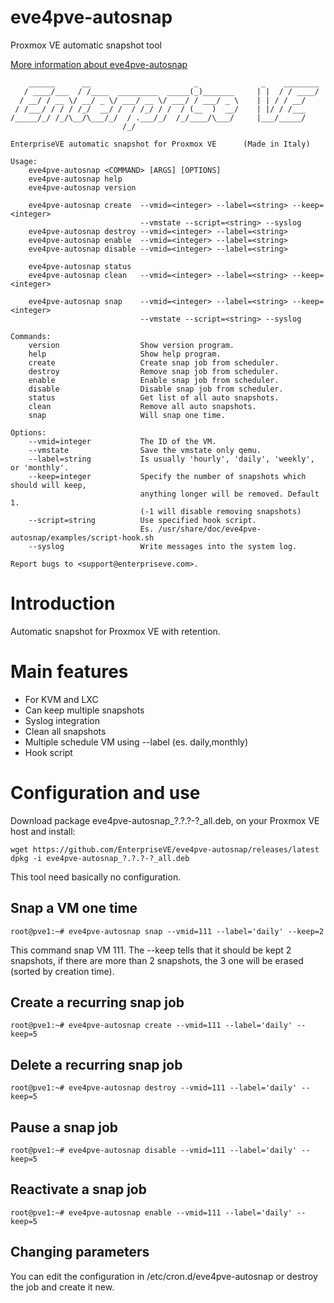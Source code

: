 # eve4pve-autosnap
Proxmox VE automatic snapshot tool

[More information about eve4pve-autosnap](http://www.enterpriseve.com/protezione-continua-dei-dati-proxmox-ve/)
```
    ______      __                       _              _    ________
   / ____/___  / /____  _________  _____(_)_______     | |  / / ____/
  / __/ / __ \/ __/ _ \/ ___/ __ \/ ___/ / ___/ _ \    | | / / __/
 / /___/ / / / /_/  __/ /  / /_/ / /  / (__  )  __/    | |/ / /___
/_____/_/ /_/\__/\___/_/  / .___/_/  /_/____/\___/     |___/_____/
                         /_/
                         
EnterpriseVE automatic snapshot for Proxmox VE      (Made in Italy)

Usage:
    eve4pve-autosnap <COMMAND> [ARGS] [OPTIONS]
    eve4pve-autosnap help
    eve4pve-autosnap version

    eve4pve-autosnap create  --vmid=<integer> --label=<string> --keep=<integer>
                             --vmstate --script=<string> --syslog 
    eve4pve-autosnap destroy --vmid=<integer> --label=<string>
    eve4pve-autosnap enable  --vmid=<integer> --label=<string>
    eve4pve-autosnap disable --vmid=<integer> --label=<string>

    eve4pve-autosnap status
    eve4pve-autosnap clean   --vmid=<integer> --label=<string> --keep=<integer>

    eve4pve-autosnap snap    --vmid=<integer> --label=<string> --keep=<integer>
                             --vmstate --script=<string> --syslog 

Commands:
    version                  Show version program.
    help                     Show help program.
    create                   Create snap job from scheduler.
    destroy                  Remove snap job from scheduler.
    enable                   Enable snap job from scheduler.
    disable                  Disable snap job from scheduler.
    status                   Get list of all auto snapshots.
    clean                    Remove all auto snapshots.
    snap                     Will snap one time.

Options:
    --vmid=integer           The ID of the VM.
    --vmstate                Save the vmstate only qemu.
    --label=string           Is usually 'hourly', 'daily', 'weekly', or 'monthly'.
    --keep=integer           Specify the number of snapshots which should will keep, 
                             anything longer will be removed. Default 1.
                             (-1 will disable removing snapshots)
    --script=string          Use specified hook script.
                             Es. /usr/share/doc/eve4pve-autosnap/examples/script-hook.sh
    --syslog                 Write messages into the system log.

Report bugs to <support@enterpriseve.com>.
```

# Introduction
Automatic snapshot for Proxmox VE with retention.

# Main features
* For KVM and LXC
* Can keep multiple snapshots
* Syslog integration
* Clean all snapshots
* Multiple schedule VM using --label (es. daily,monthly)
* Hook script

# Configuration and use
Download package eve4pve-autosnap_?.?.?-?_all.deb, on your Proxmox VE host and install:
```
wget https://github.com/EnterpriseVE/eve4pve-autosnap/releases/latest
dpkg -i eve4pve-autosnap_?.?.?-?_all.deb
```
This tool need basically no configuration.

## Snap a VM one time

```
root@pve1:~# eve4pve-autosnap snap --vmid=111 --label='daily' --keep=2
```
This command snap VM 111. The --keep tells that it should be kept 2 snapshots, if there are more than 2 snapshots, the 3 one will be erased (sorted by creation time).
## Create a recurring snap job
```
root@pve1:~# eve4pve-autosnap create --vmid=111 --label='daily' --keep=5
```

## Delete a recurring snap job
```
root@pve1:~# eve4pve-autosnap destroy --vmid=111 --label='daily' --keep=5
```

## Pause a snap job
```
root@pve1:~# eve4pve-autosnap disable --vmid=111 --label='daily' --keep=5
```

## Reactivate a snap job
```
root@pve1:~# eve4pve-autosnap enable --vmid=111 --label='daily' --keep=5
```

## Changing parameters
You can edit the configuration in /etc/cron.d/eve4pve-autosnap or destroy the job and create it new.

